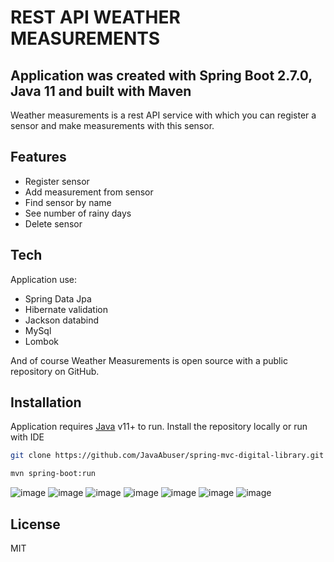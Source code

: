 # REST API WEATHER MEASUREMENTS
## Application was created with Spring Boot 2.7.0, Java 11 and built with Maven

Weather measurements is a rest API service with which you can register a sensor and make measurements with this sensor.

## Features

- Register sensor
- Add measurement from sensor
- Find sensor by name
- See number of rainy days
- Delete sensor

## Tech

Application use:

- Spring Data Jpa
- Hibernate validation
- Jackson databind
- MySql
- Lombok

And of course Weather Measurements is open source with a public repository on GitHub.

## Installation

Application requires [Java](https://www.oracle.com/java/technologies/downloads/#java11) v11+ to run.
Install the repository locally or run with IDE

```sh
git clone https://github.com/JavaAbuser/spring-mvc-digital-library.git
```
```sh
mvn spring-boot:run
```
![image](https://user-images.githubusercontent.com/43775453/176567067-0f42fd41-723a-493e-af03-1d8f8d27a8e3.png)
![image](https://user-images.githubusercontent.com/43775453/176566675-dfc41266-8823-45e4-8daf-93db9460a2e5.png)
![image](https://user-images.githubusercontent.com/43775453/176566988-a26c8f92-f4f9-49a6-b8c0-7f30ea1aa9c4.png)
![image](https://user-images.githubusercontent.com/43775453/176568163-8b50c491-7b11-436e-bad2-5e1e995b32bb.png)
![image](https://user-images.githubusercontent.com/43775453/176567528-22803bed-97b7-48a5-ba9a-f0a89035a3f7.png)
![image](https://user-images.githubusercontent.com/43775453/176566893-2dbbdf24-c5d9-4a1d-b154-ceae56263e02.png)
![image](https://user-images.githubusercontent.com/43775453/176566926-bd284ea5-4762-4065-866d-c18cb4d57af5.png)

## License

MIT
